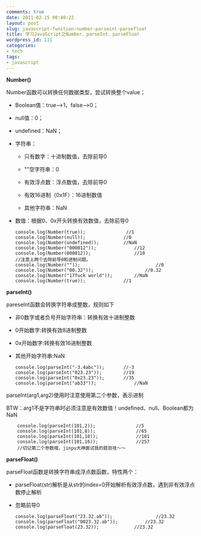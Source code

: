 ```yaml
---
comments: true
date: 2011-02-15 00:40:22
layout: post
slug: javascript-function-number-parseint-parsefloat
title: 学习JavaScript之Number、parseInt、parseFloat
wordpress_id: 111
categories:
- tech
tags:
- javascript
---
```


**Number()**




Number函数可以转换任何数据类型，尝试转换整个value；





	
  * Boolean值：true-->1，false-->0；

	
  * null值：0；

	
  * undefined：NaN；

	
  * 字符串：
		
			
    * 只有数字：十进制数值，去除前导0

			
    * ""空字符串：0

			
    * 有效浮点数：浮点数值，去除前导0

			
    * 有效16进制（0x1F）：16进制数值

			
    * 其他字符串：NaN

		
	

	
  * 数值：根据0、0x开头转换有效数值，去除前导0



    
     
    	console.log(Number(true));				 //1	
    	console.log(Number(null));				//0
    	console.log(Number(undefined));			//NaN
    	console.log(Number("000012"));		        //12
    	console.log(Number(000012));				//10
    	//注意上两个去除前导0和进制问题。
    	console.log(Number(""));			                //0
    	console.log(Number("00.32"));			        //0.32				
    	console.log(Number("17fuck world")); 		//NaN
    	console.log(Number(true));				//1			
    




**parseInt()**




pareseInt函数会转换字符串成整数，规则如下





	
  * 非0数字或者负号开始字符串：转换有效十进制整数

	
  * 0开始数字:转换有效8进制整数

	
  * 0x开始数字:转换有效16进制整数

	
  * 其他开始字符串:NaN



    
     
    	console.log(parseInt("-3.4abc"));		//-3	
    	console.log(parseInt("023.23"));		//19
    	console.log(parseInt("0x23.23"));		//35
    	console.log(parseInt("ab33"));		        //NaN
    




parseInt(arg1,arg2)使用时注意使用第二个参数，表示进制




BTW：arg1不是字符串时必须注意是有效数值！undefined、null、Boolean都为NaN



    
     
    	console.log(parseInt(101,2));				//5
    	console.log(parseInt(101,8));				//65
    	console.log(parseInt(101,10));				//101
    	console.log(parseInt(101,16));				//257
    	//切记第二个参数哦，jinpu大神面试我的题目哇～～
    




**parseFloat()**




parseFloat函数是转换字符串成浮点数函数，特性两个：





	
  * parseFloat(str)解析是从str的index=0开始解析有效浮点数，遇到非有效浮点数停止解析

	
  * 忽略前导0



    
     
    	console.log(parseFloat("23.32.ab"));		        //23.32
    	console.log(parseFloat("0023.32.ab"));	        //23.32
    	console.log(parseFloat(23.32));				//23.32
    

